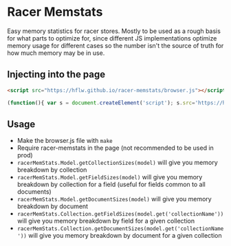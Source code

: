Racer Memstats
==============

Easy memory statistics for racer stores. Mostly to be used as a rough basis for what parts to optimize for, since different JS implementations optimize memory usage for different cases so the number isn't the source of truth for how much memory may be in use.

Injecting into the page
-----------------------

```html
<script src="https://hflw.github.io/racer-memstats/browser.js"></script>
```

```javascript
(function(){ var s = document.createElement('script'); s.src='https://hflw.github.io/racer-memstats/browser.js'; document.head.appendChild(s);})();
```

Usage
-----

 - Make the browser.js file with `make`
 - Require racer-memstats in the page (not recommended to be used in prod)
 - `racerMemStats.Model.getCollectionSizes(model)` will give you memory breakdown by collection
 - `racerMemStats.Model.getFieldSizes(model)` will give you memory breakdown by collection for a field (useful for fields common to all documents)
 - `racerMemStats.Model.getDocumentSizes(model)` will give you memory breakdown by document
 - `racerMemStats.Collection.getFieldSizes(model.get('collectionName'))` will give you memory breakdown by field for a given collection
 - `racerMemStats.Collection.getDocumentSizes(model.get('collectionName'))` will give you memory breakdown by document for a given collection
